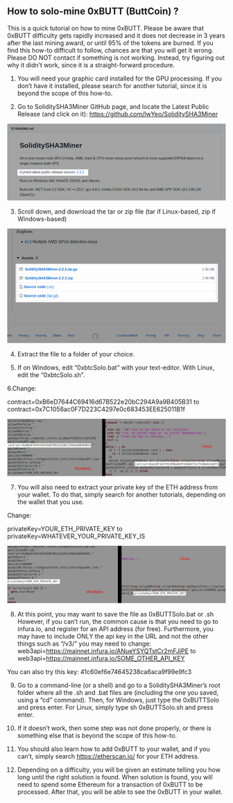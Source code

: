 ## How to solo-mine 0xBUTT (ButtCoin) ?

This is a quick tutorial on how to mine 0xBUTT. Please be aware that 0xBUTT difficulty gets rapidly increased and it does not decrease in 3 years after the last mining award, or until 95% of the tokens are burned. If you find this how-to difficult to follow, chances are that you will get it wrong. Please DO NOT contact if something is not working. Instead, try figuring out why it didn’t work, since it is a straight-forward procedure.

1. You will need your graphic card installed for the GPU processing. If you don’t have it installed, please search for another tutorial, since it is beyond the scope of this how-to.

2. Go to SoliditySHA3Miner GitHub page, and locate the Latest Public Release (and click on it):
https://github.com/lwYeo/SoliditySHA3Miner

![Alt text](https://raw.githubusercontent.com/butttcoin/tutorials/master/mining/solo/1.png?raw=true "SoliditySha3Miner")


3. Scroll down, and download the tar or zip file (tar if Linux-based, zip if Windows-based)

![Alt text](https://raw.githubusercontent.com/butttcoin/tutorials/master/mining/solo/2.png?raw=true "SoliditySha3Miner")


4. Extract the file to a folder of your choice.

5. If on Windows, edit “0xbtcSolo.bat” with your text-editor. With Linux, edit the “0xbtcSolo.sh”.

6.Change:

contract=0xB6eD7644C69416d67B522e20bC294A9a9B405B31
to
contract=0x7C1056ac0F7D223C4297e0c683453EE625011B1f

![Alt text](https://raw.githubusercontent.com/butttcoin/tutorials/master/mining/solo/3_.png?raw=true "Config") 



7. You will also need to extract your private key of the ETH address from your wallet. To do that, simply search for another tutorials, depending on the wallet that you use.

Change:

privateKey=YOUR_ETH_PRIVATE_KEY to
privateKey=WHATEVER_YOUR_PRIVATE_KEY_IS

![Alt text](https://raw.githubusercontent.com/butttcoin/tutorials/master/mining/solo/4a.png?raw=true "Config") 



8. At this point, you may want to save the file as 0xBUTTSolo.bat or .sh  However, if you can’t run, the common cause is that you need to go to infura.io, and register for an API address (for free). Furthermore, you may have to include ONLY the api key in the URL and not the other things such as “/v3/” you may need to change:
web3api=https://mainnet.infura.io/ANueYSYQTstCr2mFJjPE
to
web3api=https://mainnet.infura.io/SOME_OTHER_API_KEY

You can also try this key: 41c60ef6e74645238ca6aca9f99e9fc3 

9. Go to a command-line (or a shell) and go to a SoliditySHA3Miner’s root folder where all the .sh and .bat files are (including the one you saved, using a “cd” command). Then, for Windows, just type the 0xBUTTSolo and press enter. For Linux, simply type sh 0xBUTTSolo.sh and press enter.

10. If it doesn’t work, then some step was not done properly, or there is something else that is beyond the scope of this how-to.

11. You should also learn how to add 0xBUTT to your wallet, and if you can’t, simply search https://etherscan.io/  for your ETH address.

12. Depending on a difficulty, you will be given an estimate telling you how long until the right solution is found.  When solution is found, you will need to spend some Ethereum for a transaction of 0xBUTT to be processed. After that, you will be able to see the 0xBUTT in your wallet.

